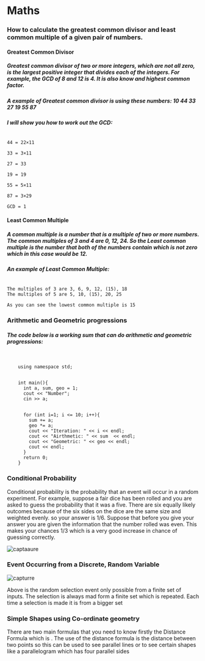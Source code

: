 # Maths
### How to calculate the greatest common divisor and least common multiple of a given pair of numbers.
#### **Greatest Common Divisor**
##### Greatest common divisor of two or more integers, which are not all zero, is the largest positive integer that divides each of the integers. For example, the GCD of 8 and 12 is 4. It is also know and highest common factor. 
##### A example of Greatest common divisor is using these numbers: 10 44 33 27 19 55 87
##### I will show you how to work out the GCD:
```10 = 2×5

44 = 22×11

33 = 3×11

27 = 33

19 = 19

55 = 5×11

87 = 3×29

GCD = 1
```
#### **Least Common Multiple**

##### A common multiple is a number that is a multiple of two or more numbers. The common multiples of 3 and 4 are 0, 12, 24. So the Least common multiple is the number that both of the numbers contain which is not zero which in this case would be 12.

##### An example of Least Common Multiple:

```Numbers: 3 and 5 

The multiples of 3 are 3, 6, 9, 12, (15), 18
The multiples of 5 are 5, 10, (15), 20, 25

As you can see the lowest common multiple is 15
```



### Arithmetic and Geometric progressions
##### The code below is a working sum that can do arithmetic and geometric progressions:
``` #include <iostream>
	

	using namespace std;
	

	int main(){
	  int a, sum, geo = 1;
	  cout << "Number";
	  cin >> a;
	  
	  
	  for (int i=1; i <= 10; i++){
	    sum += a;
	    geo *= a;
	    cout << "Iteration: " << i << endl;
	    cout << "Airthmetic: " << sum  << endl;
	    cout << "Geometric: " << geo << endl;
	    cout << endl;
	  }
	  return 0;
	} 
```

### Conditional Probability 
Conditional probability is the probability that an event will occur in a random experiment. For example, suppose a fair dice has been rolled and you are asked to guess the probability that it was a five. There are six equally likely outcomes because of the six sides on the dice are the same size and weighted evenly. so your answer is 1/6. Suppose that before you give your answer you are given the information that the number rolled was even. This makes your chances 1/3 which is a very good increase in chance of guessing correctly.

![captaaure](https://user-images.githubusercontent.com/31927415/36474138-7c5e555e-16ee-11e8-997e-954836d39d5a.PNG)

### Event Occurring from a Discrete, Random Variable
![capturre](https://user-images.githubusercontent.com/31927415/36476634-5e589bac-16f6-11e8-83ad-c865fdd0e82e.PNG)

Above is the random selection event only possible from a finite set of inputs. The selection is always mad form a finite set which is repeated. Each time a selection is made it is from a bigger set 

### Simple Shapes using Co-ordinate geometry
There are two main formulas that you need to know firstly the Distance Formula which is     . The use of the distance formula is the distance between two points so this can be used to see parallel lines or to see certain shapes like a parallelogram which has four parallel sides
